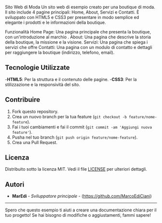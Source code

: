 Sito Web di Moda
Un sito web di esempio creato per una boutique di moda. Il sito include 4 pagine principali: Home, About, Servizi e Contatti.
È sviluppato con HTML5 e CSS3 per presentare in modo semplice ed elegante i prodotti e le informazioni della boutique.

Funzionalità
Home Page: Una pagina principale che presenta la boutique, con un'introduzione al marchio .
About: Una pagina che descrive la storia della boutique, la missione e la visione.
Servizi: Una pagina che spiega i servizi che offre
Contatti: Una pagina con un modulo di contatto e dettagli per raggiungere la boutique (indirizzo, telefono, email).

## Tecnologie Utilizzate
-**HTML5**: Per la struttura e il contenuto delle pagine.
-**CSS3**: Per la stilizzazione e la responsività del sito.

## Contribuire

1. Fork questo repository.
2. Crea un nuovo branch per la tua feature (`git checkout -b feature/nome-feature`).
3. Fai i tuoi cambiamenti e fai il commit (`git commit -am 'Aggiungi nuova feature'`).
4. Pusha nel tuo branch (`git push origin feature/nome-feature`).
5. Crea una Pull Request.

## Licenza

Distribuito sotto la licenza MIT. Vedi il file [LICENSE](LICENSE) per ulteriori dettagli.

## Autori

- **MarEdi** - *Sviluppatore principale* - (https://github.com/MarcoEdiCiani)

---

Spero che questo esempio ti aiuti a creare una documentazione chiara per il tuo progetto! Se hai bisogno di modifiche o aggiustamenti, fammi sapere!

